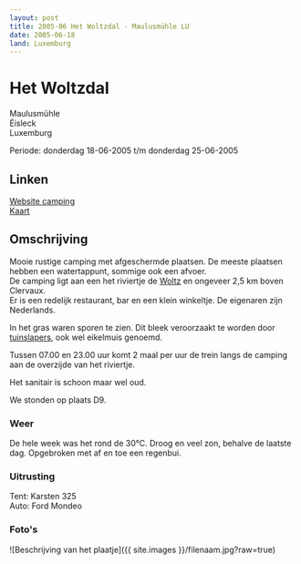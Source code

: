```yaml
---
layout: post
title: 2005-06 Het Woltzdal - Maulusmühle LU
date: 2005-06-18  
land: Luxemburg
---
```


# Het Woltzdal

Maulusmühle  
Éisleck  
Luxemburg  

Periode: donderdag 18-06-2005 t/m donderdag 25-06-2005  

## Linken
[Website camping](https://www.campingwoltzdal.com/nl/index.php)  
[Kaart](https://www.google.com/maps/place/Camping+Woltzdal/@51.5285918,4.3517355,7.5z/data=!4m5!3m4!1s0x0:0xa4a83375184d90af!8m2!3d50.091683!4d6.027323?hl=nl)

## Omschrijving
Mooie rustige camping met afgeschermde plaatsen. De meeste plaatsen hebben een watertappunt, sommige ook een afvoer.  
De camping ligt aan een het riviertje de [Woltz](https://nl.wikipedia.org/wiki/Wiltz_(rivier)) en ongeveer 2,5 km boven Clervaux.  
Er is een redelijk restaurant, bar en een klein winkeltje. De eigenaren zijn Nederlands.

In het gras waren sporen te zien. Dit bleek veroorzaakt te worden door [tuinslapers](https://nl.wikipedia.org/wiki/Eikelmuis), ook wel eikelmuis genoemd.  

Tussen 07.00 en 23.00 uur komt 2 maal per uur de trein langs de camping aan de overzijde van het riviertje.  

Het sanitair is schoon maar wel oud.  

We stonden op plaats D9.

### Weer
De hele week was het rond de 30°C. Droog en veel zon, behalve de laatste dag. Opgebroken met af en toe een regenbui.

### Uitrusting
Tent: Karsten 325  
Auto: Ford Mondeo

### Foto's
![Beschrijving van het plaatje]({{ site.images }}/filenaam.jpg?raw=true)
